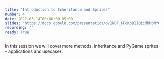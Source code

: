 ```yaml
---
title: "Introduction to Inheritance and Sprites"
number: 4
date: 2022-03-14T00:00:00-05:00
slides: "https://docs.google.com/presentation/d/1NDF_HFcKbBIIQicdbMpNYO8snkHbpy7wPbB-iCb91-w/edit?usp=sharing"
recording: ""
ready: True
---
```


In this session we will cover more methods, inheritance and PyGame sprites - applications and usecases.
